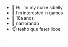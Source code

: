 - 👋 Hi, I’m my nome sibelly
- 👀 I’m interested in games 
- 🌱 16a anos
- 💞️ namorando
- 📫 tenho que fazer licoe

<!---
Sibellycamargon31/Sibellycamargon31 is a ✨ special ✨ repository because its `README.md` (this file) appears on your GitHub profile.
You can click the Preview link to take a look at your changes.
--->
.
